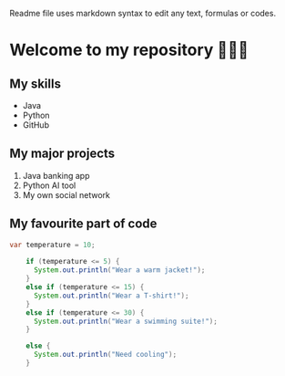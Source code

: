 Readme file uses markdown syntax to edit any text, formulas or codes. 

# Welcome to my repository 👩🏻‍🦰

## My skills
- Java
- Python
- GitHub

## My major projects
1. Java banking app
2. Python AI tool
3. My own social network

## My favourite part of code

```java
var temperature = 10;
    
    if (temperature <= 5) {
      System.out.println("Wear a warm jacket!");
    }
    else if (temperature <= 15) {
      System.out.println("Wear a T-shirt!");
    }
    else if (temperature <= 30) {
      System.out.println("Wear a swimming suite!");
    }

    else {
      System.out.println("Need cooling");
    }
```

